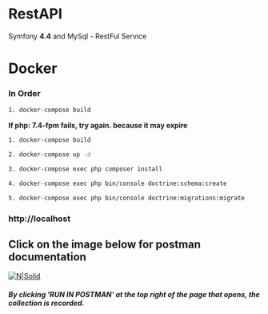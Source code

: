 # RestAPI
Symfony **4.4** and MySql - RestFul Service

# **Docker**

### In Order
```sh
1. docker-compose build
```
**If php: 7.4-fpm fails, try again. because it may expire**
```sh
1. docker-compose build
```

```sh
2. docker-compose up -d
```
```sh
3. docker-compose exec php composer install
```
```sh
4. docker-compose exec php bin/console doctrine:schema:create
```
```sh
5. docker-compose exec php bin/console doctrine:migrations:migrate
```

### http://localhost


## Click on the image below for postman documentation

[![N|Solid](https://res.cloudinary.com/postman/image/upload/t_team_logo_pubdoc/v1/team/768118b36f06c94b0306958b980558e6915839447e859fe16906e29d683976f0)](https://documenter.getpostman.com/view/10240903/TVsoGVyV)
##### By clicking 'RUN IN POSTMAN' at the top right of the page that opens, the collection is recorded.
